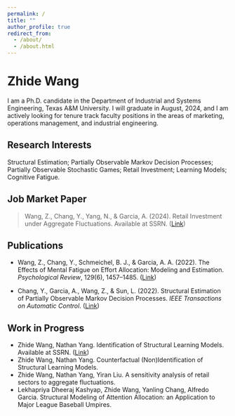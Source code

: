 ```yaml
---
permalink: /
title: ""
author_profile: true
redirect_from: 
  - /about/
  - /about.html
---
```


# Zhide Wang

I am a Ph.D. candidate in the Department of Industrial and Systems Engineering, Texas A&M University. I will graduate in August, 2024, and I am actively looking for tenure track faculty positions in the areas of marketing, operations management, and industrial engineering.

## Research Interests
Structural Estimation; Partially Observable Markov Decision Processes; Partially Observable Stochastic Games; Retail Investment; Learning Models; Cognitive Fatigue.

## Job Market Paper
> Wang, Z., Chang, Y., Yang, N., & Garcia, A. (2024). Retail Investment under Aggregate Fluctuations. Available at SSRN. ([Link](https://papers.ssrn.com/sol3/papers.cfm?abstract_id=4754439))

## Publications
- Wang, Z., Chang, Y., Schmeichel, B. J., & Garcia, A. A. (2022). The Effects of Mental Fatigue on Effort Allocation: Modeling and Estimation. *Psychological Review*, 129(6), 1457–1485. ([Link](https://par.nsf.gov/servlets/purl/10338666))

- Chang, Y., Garcia, A., Wang, Z., & Sun, L. (2022). Structural Estimation of Partially Observable Markov Decision Processes. *IEEE Transactions on Automatic Control*. ([Link](https://ieeexplore.ieee.org/abstract/document/9931903))

## Work in Progress
 - Zhide Wang, Nathan Yang. Identification of Structural Learning Models. Available at SSRN.  ([Link](https://papers.ssrn.com/sol3/papers.cfm?abstract_id=4906492))
 - Zhide Wang, Nathan Yang. Counterfactual (Non)Identification of Structural Learning Models.
 - Zhide Wang, Nathan Yang, Yiran Liu. A sensitivity analysis of retail sectors to aggregate fluctuations.
 - Lekhapriya Dheeraj Kashyap, Zhide Wang, Yanling Chang, Alfredo Garcia. Structural Modeling of Attention Allocation: an Application to Major League Baseball Umpires. 

   